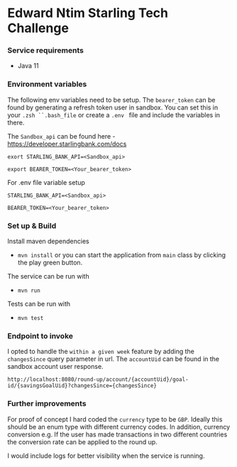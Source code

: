 # Edward Ntim Starling Tech Challenge

### Service requirements 
- Java 11

### Environment variables 
The following env variables need to be setup. The `bearer_token` can be found by generating a refresh token user in sandbox. 
You can set this in your `.zsh ``.bash_file` or create a `.env ` file and include the variables in there.

The `Sandbox_api` can be found here - https://developer.starlingbank.com/docs
```
exort STARLING_BANK_API=<Sandbox_api>

export BEARER_TOKEN=<Your_bearer_token>
```
For .env file variable setup

``` 
STARLING_BANK_API=<Sandbox_api>

BEARER_TOKEN=<Your_bearer_token>
```

### Set up & Build

Install maven dependencies
- `mvn install` or you can start the application from `main` class by clicking the play green button. 

The service can be run with
- `mvn run`

Tests can be run with 
- `mvn test`

### Endpoint to invoke
I opted to handle the `within a given week` feature by adding the `changesSince` query parameter in url. The `accountUid` can be found in the sandbox account user response.

``http://localhost:8080/round-up/account/{accountUid}/goal-id/{savingsGoalUid}?changesSince={changesSince}``

### Further improvements 

For proof of concept I hard coded the `currency` type to be `GBP`. Ideally this should be an enum type with different currency codes. In addition, currency conversion e.g. 
If the user has made transactions in two different countries the conversion rate can be applied to the round up. 

I would include logs for better visibility when the service is running.

